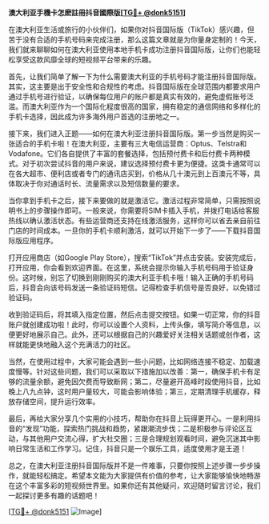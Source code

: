 **澳大利亚手機卡怎麽註冊抖音國際版[[TG💪+ @donk5151](https://t.me/s/donk5151)]**

在澳大利亚生活或旅行的小伙伴们，如果你对抖音国际版（TikTok）感兴趣，但苦于没有合适的手机号码来完成注册，那么这篇文章就是为你量身定制的！今天，我们就来聊聊如何在澳大利亚使用本地手机卡成功注册抖音国际版，让你们也能轻松享受这款风靡全球的短视频平台带来的乐趣。

首先，让我们简单了解一下为什么需要澳大利亚的手机号码才能注册抖音国际版。其实，这主要是出于安全性和合规性的考虑。抖音国际版在全球范围内都要求用户通过手机号进行验证，以确保每位用户的账户都是真实有效的，避免虚假账号泛滥。而澳大利亚作为一个国际化程度很高的国家，拥有稳定的通信网络和多样化的手机卡选择，因此成为许多海外用户首选的注册地之一。

接下来，我们进入正题——如何在澳大利亚注册抖音国际版。第一步当然是购买一张适合的手机卡啦！在澳大利亚，主要有三大电信运营商：Optus、Telstra和Vodafone。它们各自提供了丰富的套餐选择，包括预付费卡和后付费卡两种模式。对于初次尝试抖音的用户来说，建议选择预付费卡更为便捷。这类卡通常可以在各大超市、便利店或者专门的通讯店买到，价格从几十澳元到上百澳元不等，具体取决于你对通话时长、流量需求以及短信数量的要求。

当你拿到手机卡之后，接下来要做的就是激活它。激活过程非常简单，只需按照说明书上的步骤操作即可。一般来说，你需要将SIM卡插入手机，并拨打电话给客服热线以确认激活状态。有些运营商还支持在线激活服务，这样你可以省去亲自前往门店的时间成本。一旦你的手机卡顺利激活，就可以开始下一步了——下载抖音国际版应用程序。

打开应用商店（如Google Play Store），搜索“TikTok”并点击安装。安装完成后，打开应用，你会看到欢迎界面。在这里，系统会提示你输入手机号码用于验证身份。这时候，别忘了切换到刚刚购买的澳大利亚手机卡哦！输入正确的手机号码后，抖音会向该号码发送一条验证码短信。记得检查手机信号是否良好，以免错过验证码。

收到验证码后，将其填入指定位置，然后点击提交按钮。如果一切正常，你的抖音账户就创建成功啦！此时，你可以设置个人资料，上传头像，填写简介等信息，以便更好地展示自己。此外，还可以根据自己的兴趣爱好关注相关话题或创作者，这样就能更快地融入这个充满活力的社区。

当然，在使用过程中，大家可能会遇到一些小问题，比如网络连接不稳定、加载速度慢等。针对这些问题，我们可以采取以下措施加以改善：第一，确保手机卡有足够的流量余额，避免因欠费而导致断网；第二，尽量避开高峰时段使用抖音，比如晚上八九点钟，这时用户量较大，可能会影响体验；第三，定期清理手机缓存，释放存储空间，提升运行效率。

最后，再给大家分享几个实用的小技巧，帮助你在抖音上玩得更开心。一是利用抖音的“发现”功能，探索热门挑战和趋势，紧跟潮流步伐；二是积极参与评论区互动，与其他用户交流心得，扩大社交圈；三是合理规划观看时间，避免沉迷其中影响日常生活和工作学习。记住，抖音只是一个娱乐工具，适度使用才是王道！

总之，在澳大利亚注册抖音国际版并不是一件难事，只要你按照上述步骤一步步操作，就能轻松搞定。希望本文能为大家提供有价值的参考，让大家能够愉快地畅游在这个丰富多彩的短视频世界里。如果你还有其他疑问，欢迎随时留言讨论，我们一起探讨更多有趣的话题吧！

[[TG💪+ @donk5151](https://t.me/s/donk5151) ![Image](https://i.postimg.cc/rwNCRYN7/Snipaste-2025-04-30-17-27-05.png)]